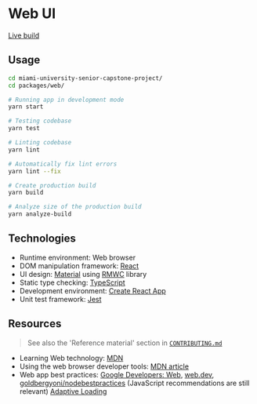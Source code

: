 [React]: https://reactjs.org/
[MDN]: https://developer.mozilla.org/en-US/
[Google Developers: Web]: https://developers.google.com/web
[web.dev]: https://web.dev/
[TypeScript]: https://www.typescriptlang.org/
[Material]: https://material.io/
[RMWC]: https://rmwc.io/
[Create React App]: https://create-react-app.dev/
[Jest]: https://jestjs.io/
[goldbergyoni/nodebestpractices]: https://github.com/goldbergyoni/nodebestpractices

# Web UI

[Live build](https://0x326.gitlab.io/miami-university-senior-capstone-project/app)

## Usage

```bash
cd miami-university-senior-capstone-project/
cd packages/web/

# Running app in development mode
yarn start

# Testing codebase
yarn test

# Linting codebase
yarn lint

# Automatically fix lint errors
yarn lint --fix

# Create production build
yarn build

# Analyze size of the production build
yarn analyze-build
```

## Technologies

- Runtime environment: Web browser
- DOM manipulation framework: [React]
- UI design: [Material] using [RMWC] library
- Static type checking: [TypeScript]
- Development environment: [Create React App]
- Unit test framework: [Jest]

## Resources

> See also the 'Reference material' section in [`CONTRIBUTING.md`](../../CONTRIBUTING.md)

- Learning Web technology: [MDN]
- Using the web browser developer tools:
  [MDN article](https://developer.mozilla.org/en-US/docs/Learn/Common_questions/What_are_browser_developer_tools)
- Web app best practices: [Google Developers: Web], [web.dev], [goldbergyoni/nodebestpractices] (JavaScript recommendations are still relevant)
  [Adaptive Loading](https://addyosmani.com/blog/adaptive-loading/)
